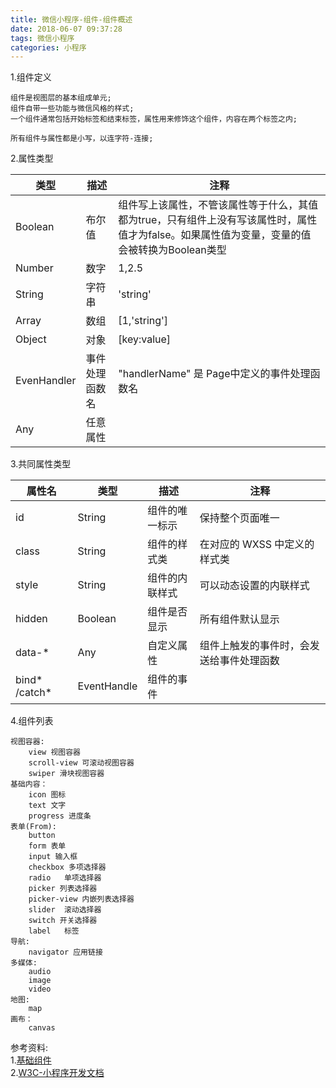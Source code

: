 ```yaml
---
title: 微信小程序-组件-组件概述
date: 2018-06-07 09:37:28
tags: 微信小程序
categories: 小程序
---
```


1.组件定义
	
	组件是视图层的基本组成单元;
	组件自带一些功能与微信风格的样式;
	一个组件通常包括开始标签和结束标签，属性用来修饰这个组件，内容在两个标签之内;
	
	所有组件与属性都是小写，以连字符-连接;
2.属性类型	

|类型|描述|注释|
|---|---|---|
|Boolean|布尔值|组件写上该属性，不管该属性等于什么，其值都为true，只有组件上没有写该属性时，属性值才为false。如果属性值为变量，变量的值会被转换为Boolean类型|
|Number|数字|1,2.5|
|String|字符串|'string'|
|Array|数组|[1,'string']|
|Object|对象|[key:value]|
|EvenHandler|事件处理函数名|"handlerName" 是 Page中定义的事件处理函数名|
|Any|任意属性||

3.共同属性类型

|属性名|类型|描述|注释|
|---|---|---|---|
|id|String|组件的唯一标示|保持整个页面唯一|
|class|String|组件的样式类|在对应的 WXSS 中定义的样式类|
|style|String|组件的内联样式|可以动态设置的内联样式|
|hidden|Boolean|组件是否显示|所有组件默认显示|
|data-*|Any|自定义属性|组件上触发的事件时，会发送给事件处理函数|
|bind* /catch*|EventHandle|组件的事件||


4.组件列表
	
	视图容器:
		view 视图容器
		scroll-view 可滚动视图容器
		swiper 滑块视图容器
	基础内容：
		icon 图标
		text 文字
		progress 进度条
	表单(From):
		button 
		form 表单
		input 输入框
		checkbox 多项选择器
		radio	单项选择器
		picker 列表选择器
		picker-view 内嵌列表选择器
		slider	滚动选择器
		switch 开关选择器
		label	标签
	导航:
		navigator 应用链接
	多媒体:
		audio
		image
		video
	地图:
		map
	画布：
		canvas
	
参考资料:		
1.[基础组件](https://developers.weixin.qq.com/miniprogram/dev/component/)<br>
2.[W3C-小程序开发文档](https://www.w3cschool.cn/weixinapp/)